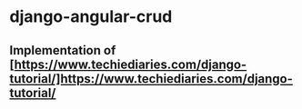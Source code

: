 # django-angular-crud

## Implementation of [https://www.techiediaries.com/django-tutorial/]https://www.techiediaries.com/django-tutorial/
